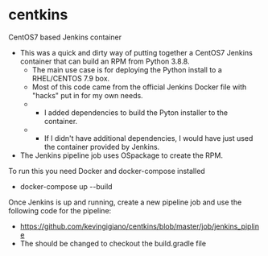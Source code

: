 # centkins
CentOS7 based Jenkins container

* This was a quick and dirty way of putting together a CentOS7 Jenkins container that can build an RPM from Python 3.8.8.
  * The main use case is for deploying the Python install to a RHEL/CENTOS 7.9 box.
  * Most of this code came from the official Jenkins Docker file with "hacks" put in for my own needs.
  * * I added dependencies to build the Pyton installer to the container.
  * * If I didn't have additional dependencies, I would have just used the container provided by Jenkins.
* The Jenkins pipeline job uses OSpackage to create the RPM.

To run this you need Docker and docker-compose installed
* docker-compose up --build

Once Jenkins is up and running, create a new pipeline job and use the following code for the pipeline:
* https://github.com/kevingigiano/centkins/blob/master/job/jenkins_pipline
* The should be changed to checkout the build.gradle file

